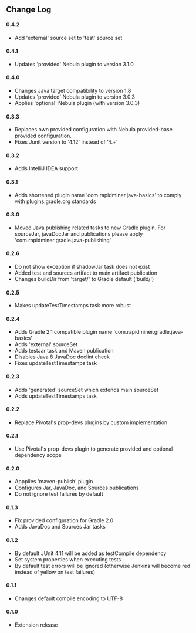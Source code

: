 ## Change Log

#### 0.4.2
* Add 'external' source set to 'test' source set 

#### 0.4.1
* Updates 'provided' Nebula plugin to version 3.1.0

#### 0.4.0
* Changes Java target compatibility to version 1.8
* Updates 'provided' Nebula plugin to version 3.0.3
* Applies 'optional' Nebula plugin (with version 3.0.3)

#### 0.3.3
* Replaces own provided configuration with Nebula provided-base provided configuration.
* Fixes Junit version to '4.12' instead of '4.+'

#### 0.3.2
* Adds IntelliJ IDEA support

#### 0.3.1
* Adds shortened plugin name 'com.rapidminer.java-basics' to comply with plugins.gradle.org standards

#### 0.3.0
* Moved Java publishing related tasks to new Gradle plugin. 
  For sourceJar, javaDocJar and publications please apply 'com.rapidminer.gradle.java-publishing'

#### 0.2.6
* Do not show exception if shadowJar task does not exist
* Added test and sources artifact to main artifact publication 
* Changes buildDir from 'target/' to Gradle default ('build/')

#### 0.2.5
* Makes updateTestTimestamps task more robust

#### 0.2.4
* Adds Gradle 2.1 compatible plugin name 'com.rapidminer.gradle.java-basics'
* Adds 'external' sourceSet
* Adds testJar task and Maven publication
* Disables Java 8 JavaDoc doclint check
* Fixes updateTestTimestamps task

#### 0.2.3
* Adds 'generated' sourceSet which extends main sourceSet
* Adds updateTestTimestamps task

#### 0.2.2
* Replace Pivotal's prop-devs plugins by custom implementation

#### 0.2.1
* Use Pivotal's prop-devs plugin to generate provided and optional dependency scope

#### 0.2.0
* Appplies 'maven-publish' plugin
* Configures Jar, JavaDoc, and Sources publications
* Do not ignore test failures by default

#### 0.1.3
* Fix provided configuration for Gradle 2.0
* Adds JavaDoc and Sources Jar tasks

#### 0.1.2
* By default JUnit 4.11 will be added as testCompile dependency
* Set system properties when executing tests 
* By default test errors will be ignored (otherwise Jenkins will become red instead of yellow on test failures)  

#### 0.1.1
* Changes default compile encoding to UTF-8

#### 0.1.0 
* Extension release






